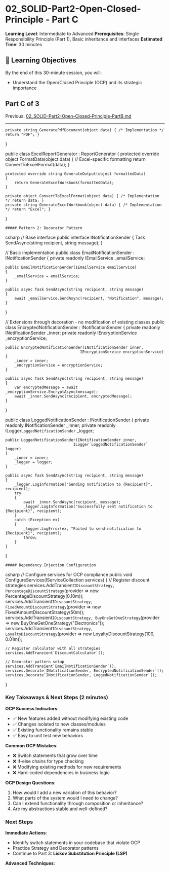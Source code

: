 # 02_SOLID-Part2-Open-Closed-Principle - Part C

**Learning Level**: Intermediate to Advanced 
**Prerequisites**: Single Responsibility Principle (Part 1), Basic inheritance and interfaces 
**Estimated Time**: 30 minutes 

## 🎯 Learning Objectives

By the end of this 30-minute session, you will:

- Understand the Open/Closed Principle (OCP) and its strategic importance

## Part C of 3

Previous: [02_SOLID-Part2-Open-Closed-Principle-PartB.md](02_SOLID-Part2-Open-Closed-Principle-PartB.md)

---

    private string GeneratePdfDocument(object data) { /* Implementation */ return "PDF"; }
}

public class ExcelReportGenerator : ReportGenerator
{
    protected override object FormatData(object data)
    {
        // Excel-specific formatting
        return ConvertToExcelFormat(data);
    }

    protected override string GenerateOutput(object formattedData)
    {
        return GenerateExcelWorkbook(formattedData);
    }

    private object ConvertToExcelFormat(object data) { /* Implementation */ return data; }
    private string GenerateExcelWorkbook(object data) { /* Implementation */ return "Excel"; }
}

    ##### Pattern 2: Decorator Pattern
csharp
// Base interface
public interface INotificationSender
{
    Task SendAsync(string recipient, string message);
}

// Basic implementation
public class EmailNotificationSender : INotificationSender
{
    private readonly IEmailService _emailService;

    public EmailNotificationSender(IEmailService emailService)
    {
        _emailService = emailService;
    }

    public async Task SendAsync(string recipient, string message)
    {
        await _emailService.SendAsync(recipient, "Notification", message);
    }
}

// Extensions through decoration - no modification of existing classes
public class EncryptedNotificationSender : INotificationSender
{
    private readonly INotificationSender _inner;
    private readonly IEncryptionService _encryptionService;

    public EncryptedNotificationSender(INotificationSender inner,
                                     IEncryptionService encryptionService)
    {
        _inner = inner;
        _encryptionService = encryptionService;
    }

    public async Task SendAsync(string recipient, string message)
    {
        var encryptedMessage = await _encryptionService.EncryptAsync(message);
        await _inner.SendAsync(recipient, encryptedMessage);
    }
}

public class LoggedNotificationSender : INotificationSender
{
    private readonly INotificationSender _inner;
    private readonly ILogger`LoggedNotificationSender` _logger;

    public LoggedNotificationSender(INotificationSender inner,
                                  ILogger`LoggedNotificationSender` logger)
    {
        _inner = inner;
        _logger = logger;
    }

    public async Task SendAsync(string recipient, string message)
    {
        _logger.LogInformation("Sending notification to {Recipient}", recipient);
        try
        {
            await _inner.SendAsync(recipient, message);
            _logger.LogInformation("Successfully sent notification to {Recipient}", recipient);
        }
        catch (Exception ex)
        {
            _logger.LogError(ex, "Failed to send notification to {Recipient}", recipient);
            throw;
        }
    }
}

    ##### Dependency Injection Configuration
csharp
// Configure services for OCP compliance
public void ConfigureServices(IServiceCollection services)
{
    // Register discount strategies
    services.AddTransient`IDiscountStrategy, PercentageDiscountStrategy`(provider =>
        new PercentageDiscountStrategy(0.10m));
    services.AddTransient`IDiscountStrategy, FixedAmountDiscountStrategy`(provider =>
        new FixedAmountDiscountStrategy(50m));
    services.AddTransient`IDiscountStrategy, BuyOneGetOneStrategy`(provider =>
        new BuyOneGetOneStrategy("Electronics"));
    services.AddTransient`IDiscountStrategy, LoyaltyDiscountStrategy`(provider =>
        new LoyaltyDiscountStrategy(100, 0.01m));

    // Register calculator with all strategies
    services.AddTransient`DiscountCalculator`();

    // Decorator pattern setup
    services.AddTransient`EmailNotificationSender`();
    services.Decorate`INotificationSender, EncryptedNotificationSender`();
    services.Decorate`INotificationSender, LoggedNotificationSender`();
}

### Key Takeaways & Next Steps (2 minutes)

**OCP Success Indicators**:

- ✅ New features added without modifying existing code
- ✅ Changes isolated to new classes/modules
- ✅ Existing functionality remains stable
- ✅ Easy to unit test new behaviors

**Common OCP Mistakes**:

- ❌ Switch statements that grow over time
- ❌ If-else chains for type checking
- ❌ Modifying existing methods for new requirements
- ❌ Hard-coded dependencies in business logic

**OCP Design Questions**:

1. How would I add a new variation of this behavior?
2. What parts of the system would I need to change?
3. Can I extend functionality through composition or inheritance?
4. Are my abstractions stable and well-defined?

### Next Steps

**Immediate Actions**:

- Identify switch statements in your codebase that violate OCP
- Practice Strategy and Decorator patterns
- Continue to Part 3: **Liskov Substitution Principle (LSP)**

**Advanced Techniques**:
